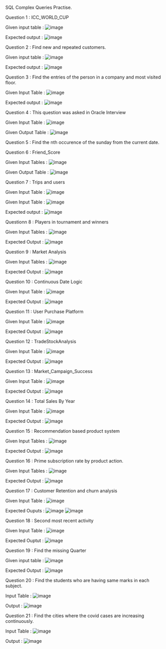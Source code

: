 SQL Complex Queries Practise.

Question 1 : ICC_WORLD_CUP

Given input table : ![image](https://user-images.githubusercontent.com/72154374/215006398-ce6834d6-0ca5-4737-afb7-67e280db7112.png)

Expected output : ![image](https://user-images.githubusercontent.com/72154374/215006430-a63adfb3-b02a-40e0-bc97-7cc7d2481c23.png)

Question 2 : Find new and repeated customers.

Given input table : ![image](https://user-images.githubusercontent.com/72154374/215022589-351368c2-f2ca-48cf-8bca-439699fe0645.png)

Expected output : ![image](https://user-images.githubusercontent.com/72154374/215033643-0fccef6a-22b2-4c74-bad5-58d80cf94a70.png)

Question 3 : Find the entries of the person in a company and most visited floor.

Given Input Table : ![image](https://user-images.githubusercontent.com/72154374/215239896-fa80f54c-e8c9-4aa7-a028-b84d34a9cd21.png)

Expected output : ![image](https://user-images.githubusercontent.com/72154374/215241758-7fcde8cc-2467-42d7-a58a-e0cc06c2c99c.png)

Question 4 : This question was asked in Oracle Interview

Given Input Table : ![image](https://user-images.githubusercontent.com/72154374/215242155-44ac3283-663b-4fd5-bce1-54e5033dcb45.png)

Given Output Table : ![image](https://user-images.githubusercontent.com/72154374/215242170-2517caf7-b3f5-41a1-bfde-5ef743e7cce1.png)

Question 5 : Find the nth occurence of the sunday from the current date.

Question 6 : Friend_Score

Given Input Tables : ![image](https://user-images.githubusercontent.com/72154374/219876383-64106e66-e42e-492d-9a45-3a8e5aa002b7.png)

Given Output Table : ![image](https://user-images.githubusercontent.com/72154374/219876981-9d074ab4-2aaf-4b51-8a50-e5125fe4b646.png)

Question 7 : Trips and users

Given Input Table : ![image](https://user-images.githubusercontent.com/72154374/219941588-3d35f825-fd59-413a-b045-0c59f1cda90a.png)

Given Input Table : ![image](https://user-images.githubusercontent.com/72154374/219941612-0debf97a-5071-407e-a11a-caebb4af432d.png)

Expected output : ![image](https://user-images.githubusercontent.com/72154374/219941643-a31ccdc2-b0c7-4ddc-9ee5-d2bea1de09c4.png)

Questionn 8 : Players in tournament and winners

Given Input Tables : ![image](https://user-images.githubusercontent.com/72154374/219943071-b7b41387-5bbc-4d3b-b1a6-8d5a7113e2dc.png)

Expected Output : ![image](https://user-images.githubusercontent.com/72154374/219943118-17f49e4b-57b5-4004-93f8-38464fc200d6.png)

Question 9 : Market Analysis

Given Input Tables : ![image](https://user-images.githubusercontent.com/72154374/220127812-72466151-27b8-4546-9b09-d61068534feb.png)

Expected Output : ![image](https://user-images.githubusercontent.com/72154374/220127935-5af09c09-2ec7-4461-bc17-447cdd950f9f.png)

Question 10 : Continuous Date Logic

Given Input Table : ![image](https://user-images.githubusercontent.com/72154374/220842435-2d9594e5-6f79-45e7-bcff-7ee8a53e40db.png)

Expected Output : ![image](https://user-images.githubusercontent.com/72154374/220842520-5e2d5067-fcab-45d3-84d3-b650ba286f77.png)

Question 11 : User Purchase Platform

Given Input Table : ![image](https://user-images.githubusercontent.com/72154374/220849842-8dca69e0-63cb-491f-976b-1f42803df0b5.png)

Expected Output : ![image](https://user-images.githubusercontent.com/72154374/220849927-516a8470-f12c-4dbe-ad45-fa8e9bf256d0.png)

Question 12 : TradeStockAnalysis

Given Input Table : ![image](https://user-images.githubusercontent.com/72154374/221190973-b618d61c-25fb-4636-96d4-6275fb9a4b80.png)

Expected Output : ![image](https://user-images.githubusercontent.com/72154374/221191224-d29f03e5-f5e1-4aee-996f-bdb952866b8c.png)

Question 13 : Market_Campaign_Success

Given Input Table : ![image](https://user-images.githubusercontent.com/72154374/221356535-73b54697-f80d-49d8-aacf-5dac8e052658.png)

Expected Output : ![image](https://user-images.githubusercontent.com/72154374/221356557-f2c00420-fb5e-4397-8360-e8e70721e89f.png)

Question 14 : Total Sales By Year

Given Input Table : ![image](https://user-images.githubusercontent.com/72154374/221780355-c1c21333-fcb5-4f5a-8f68-2b222c463bb9.png)

Expected Output : ![image](https://user-images.githubusercontent.com/72154374/221780475-4cd4fd1a-ec16-4fb5-820b-fe2b61a990b6.png)

Question 15 : Recommendation based product system

Given Input Tables : ![image](https://user-images.githubusercontent.com/72154374/222207554-6ff8c757-2129-4e5a-9094-5b5bb740bc08.png)

Expected Output : ![image](https://user-images.githubusercontent.com/72154374/222207758-519e3e1e-9eb8-4603-af01-3be7fbdd558a.png)

Question 16 : Prime subscription rate by product action.

Given Input Tables : ![image](https://user-images.githubusercontent.com/72154374/222432445-27acd994-7279-4c90-9ab1-07a544887271.png)

Expected Output : ![image](https://user-images.githubusercontent.com/72154374/222432791-0f433acd-9e15-41c2-bbda-052b1c0971fa.png)

Question 17 : Customer Retention and churn analysis

Given Input Table : ![image](https://user-images.githubusercontent.com/72154374/222954165-647f3a19-88d3-4782-9cb0-319c10b3d167.png)

Expected Ouputs : ![image](https://user-images.githubusercontent.com/72154374/222954197-d1df53dd-054f-479d-8038-2b5b7c00420d.png)
![image](https://user-images.githubusercontent.com/72154374/222954216-2582d3fb-18f4-4e14-bf5a-a3c4c83d2d55.png)

Question 18 : Second most recent activity

Given Input Table : ![image](https://user-images.githubusercontent.com/72154374/222954891-dfa50ed4-2e66-4f64-a447-db5299389997.png)

Expected Ouptut : ![image](https://user-images.githubusercontent.com/72154374/222955219-7e624056-5227-4d4d-833a-0e1bbf991f06.png)

Question 19 : Find the missing Quarter

Given input table : ![image](https://user-images.githubusercontent.com/72154374/225630495-a4387b46-1d37-4f68-b942-cd166f78f211.png)

Expected Output : ![image](https://user-images.githubusercontent.com/72154374/225630724-cb94db9c-f269-4920-8266-704806bae235.png)

Question 20 : Find the students who are having same marks in each subject.

Input Table : ![image](https://user-images.githubusercontent.com/72154374/225634397-963e400a-23de-463e-9166-0ca5186c040b.png)

Output : ![image](https://user-images.githubusercontent.com/72154374/225634536-c271ffb9-d836-410f-95a6-d651b74aa2ce.png)

Question 21 : Find the cities where the covid cases are increasing continuously.

Input Table : ![image](https://user-images.githubusercontent.com/72154374/226171511-fb0d5d2e-c80b-4f0a-8d5e-301c65102b26.png)

Output : ![image](https://user-images.githubusercontent.com/72154374/226171541-598bcc24-91c8-4b87-9072-6d7e92072144.png)
